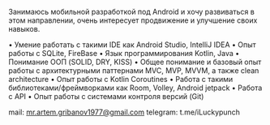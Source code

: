 Занимаюсь мобильной разработкой под Android и хочу развиваться в этом направлении, очень интересует продвижение и улучшение своих навыков.

• Умение работать с такими IDE как Android Studio, IntelliJ IDEA
• Опыт работы с SQLite, FireBase
• Язык программирования Kotlin, Java
• Понимание ООП (SOLID, DRY, KISS)
• Общее понимание и базовый опыт работы с архитектурными паттернами MVC, MVP, MVVM, а также clean architecture
• Опыт работы с Kotlin Coroutines
• Работа с такими библиотеками/фреймворками как Room, Volley, Android jetpack
• Работа с API
• Опыт работы с системами контроля версий (Git)

mail: mr.artem.gribanov1977@gmail.com
telegram: t.me/iLuckypunch 

<!---
iluckypunch/iluckypunch is a ✨ special ✨ repository because its `README.md` (this file) appears on your GitHub profile.
You can click the Preview link to take a look at your changes.
--->
